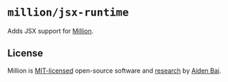 # `million/jsx-runtime`

Adds JSX support for [Million](https://github.com/aidenybai/million).

## License

Million is [MIT-licensed](../../../LICENSE) open-source software and [research](https://github.com/aidenybai/million/blob/main/.github/RESEARCH.md) by [Aiden Bai](https://github.com/aidenybai).
